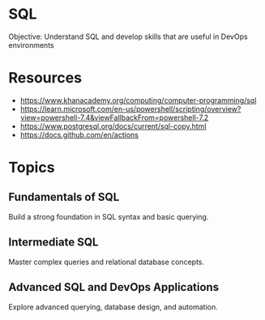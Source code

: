 # SQL

Objective: Understand SQL and develop skills that are useful in DevOps environments

# Resources

- https://www.khanacademy.org/computing/computer-programming/sql
- https://learn.microsoft.com/en-us/powershell/scripting/overview?view=powershell-7.4&viewFallbackFrom=powershell-7.2
- https://www.postgresql.org/docs/current/sql-copy.html
- https://docs.github.com/en/actions

# Topics

## Fundamentals of SQL
Build a strong foundation in SQL syntax and basic querying.

## Intermediate SQL
Master complex queries and relational database concepts.

## Advanced SQL and DevOps Applications
Explore advanced querying, database design, and automation.
